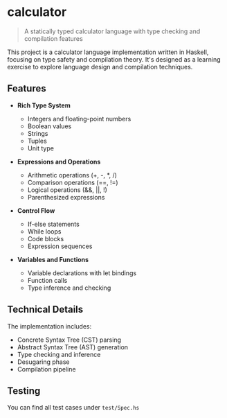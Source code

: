 # calculator

> A statically typed calculator language with type checking and compilation features

This project is a calculator language implementation written in Haskell, focusing on type safety and compilation theory. It's designed as a learning exercise to explore language design and compilation techniques.

## Features

- **Rich Type System**
  - Integers and floating-point numbers
  - Boolean values
  - Strings
  - Tuples
  - Unit type

- **Expressions and Operations**
  - Arithmetic operations (+, -, *, /)
  - Comparison operations (==, !=)
  - Logical operations (&&, ||, !)
  - Parenthesized expressions

- **Control Flow**
  - If-else statements
  - While loops
  - Code blocks
  - Expression sequences

- **Variables and Functions**
  - Variable declarations with let bindings
  - Function calls
  - Type inference and checking

## Technical Details

The implementation includes:
- Concrete Syntax Tree (CST) parsing
- Abstract Syntax Tree (AST) generation
- Type checking and inference
- Desugaring phase
- Compilation pipeline

## Testing

You can find all test cases under `test/Spec.hs`

